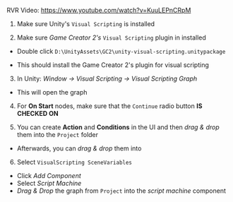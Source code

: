 RVR Video: https://www.youtube.com/watch?v=KuuLEPnCRpM

1. Make sure Unity's `Visual Scripting` is installed

2. Make sure _Game Creator 2's_ `Visual Scripting` plugin in installed 
  + Double click `D:\UnityAssets\GC2\unity-visual-scripting.unitypackage`
   - This should install the Game Creator 2's plugin for visual scripting 


3. In Unity: _Window -> Visual Scripting -> Visual Scripting Graph_
  + This will open the graph


4. For **On Start** nodes, make sure that the 
   `Continue` radio button **IS CHECKED ON**

5. You can create **Action** and **Conditions** in the UI and then 
   _drag & drop_ them into the `Project` folder
  + Afterwards, you can _drag & drop_ them into 
  
6. Select `VisualScripting SceneVariables`
  + Click _Add Component_
  + Select _Script Machine_
  + _Drag & Drop_ the graph from `Project` into the 
    _script machine_ component


